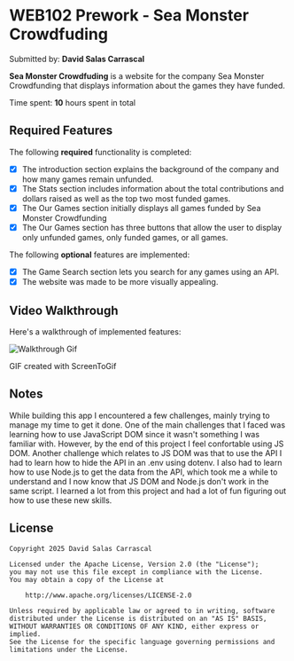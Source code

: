 # WEB102 Prework - **Sea Monster Crowdfuding**

Submitted by: **David Salas Carrascal**

**Sea Monster Crowdfuding** is a website for the company Sea Monster Crowdfunding that displays information about the games they have funded.

Time spent: **10** hours spent in total

## Required Features

The following **required** functionality is completed:

* [x] The introduction section explains the background of the company and how many games remain unfunded.
* [x] The Stats section includes information about the total contributions and dollars raised as well as the top two most funded games.
* [x] The Our Games section initially displays all games funded by Sea Monster Crowdfunding
* [x] The Our Games section has three buttons that allow the user to display only unfunded games, only funded games, or all games.

The following **optional** features are implemented:

* [x] The Game Search section lets you search for any games using an API.
* [x] The website was made to be more visually appealing.

## Video Walkthrough

Here's a walkthrough of implemented features:

![Walkthrough Gif](public/assets/website-walkthrough.gif)


GIF created with ScreenToGif  

## Notes

While building this app I encountered a few challenges, mainly trying to manage my time to get it done. One of the main challenges that I faced was learning how to use JavaScript DOM since it wasn't something I was familiar with. However, by the end of this project I feel confortable using JS DOM. Another challenge which relates to JS DOM was that to use the API I had to learn how to hide the API in an .env using dotenv. I also had to learn how to use Node.js to get the data from the API, which took me a while to understand and I now know that JS DOM and Node.js don't work in the same script. I learned a lot from this project and had a lot of fun figuring out how to use these new skills.

## License

    Copyright 2025 David Salas Carrascal

    Licensed under the Apache License, Version 2.0 (the "License");
    you may not use this file except in compliance with the License.
    You may obtain a copy of the License at

        http://www.apache.org/licenses/LICENSE-2.0

    Unless required by applicable law or agreed to in writing, software
    distributed under the License is distributed on an "AS IS" BASIS,
    WITHOUT WARRANTIES OR CONDITIONS OF ANY KIND, either express or implied.
    See the License for the specific language governing permissions and
    limitations under the License.
